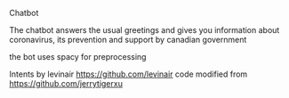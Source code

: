 Chatbot

The chatbot answers the usual greetings and gives you information about coronavirus, its prevention and support by canadian government

the bot uses spacy for preprocessing

Intents by levinair https://github.com/levinair
code modified from https://github.com/jerrytigerxu
